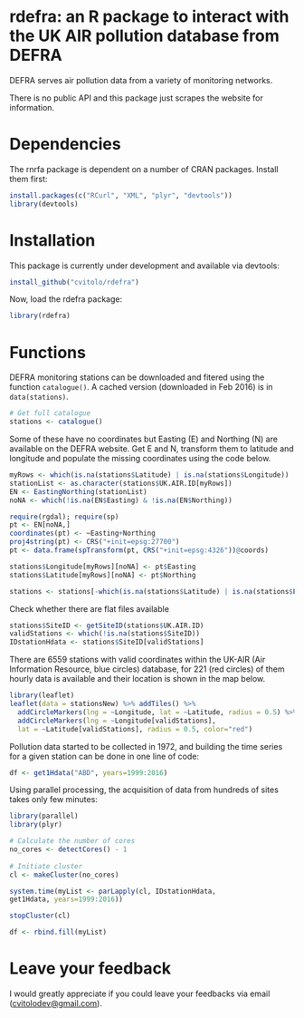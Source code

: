 rdefra: an R package to interact with the UK AIR pollution database from DEFRA
=======

DEFRA serves air pollution data from a variety of monitoring networks. 

There is no public API and this package just scrapes the website for information. 


# Dependencies
The rnrfa package is dependent on a number of CRAN packages. Install them first:

```R
install.packages(c("RCurl", "XML", "plyr", "devtools"))
library(devtools)
```


# Installation
This package is currently under development and available via devtools:

```R
install_github("cvitolo/rdefra")
```

Now, load the rdefra package:

```R
library(rdefra)
```

# Functions
DEFRA monitoring stations can be downloaded and fitered using the function `catalogue()`. A cached version (downloaded in Feb 2016) is in `data(stations)`. 

```R
# Get full catalogue
stations <- catalogue()
```

Some of these have no coordinates but Easting (E) and Northing (N) are available on the DEFRA website. Get E and N, transform them to latitude and longitude and populate the missing coordinates using the code below.

```R
myRows <- which(is.na(stations$Latitude) | is.na(stations$Longitude))
stationList <- as.character(stations$UK.AIR.ID[myRows])
EN <- EastingNorthing(stationList)
noNA <- which(!is.na(EN$Easting) & !is.na(EN$Northing))

require(rgdal); require(sp)
pt <- EN[noNA,]
coordinates(pt) <- ~Easting+Northing
proj4string(pt) <- CRS("+init=epsg:27700")
pt <- data.frame(spTransform(pt, CRS("+init=epsg:4326"))@coords)  

stations$Longitude[myRows][noNA] <- pt$Easting
stations$Latitude[myRows][noNA] <- pt$Northing

stations <- stations[-which(is.na(stations$Latitude) | is.na(stations$Longitude)),]
```

Check whether there are flat files available
```R
stations$SiteID <- getSiteID(stations$UK.AIR.ID)
validStations <- which(!is.na(stations$SiteID))
IDstationHdata <- stations$SiteID[validStations] 
```

There are 6559 stations with valid coordinates within the UK-AIR (Air Information Resource, blue circles) database, for 221 (red circles) of them hourly data is available and their location is shown in the map below.

```R
library(leaflet)
leaflet(data = stationsNew) %>% addTiles() %>% 
  addCircleMarkers(lng = ~Longitude, lat = ~Latitude, radius = 0.5) %>% 
  addCircleMarkers(lng = ~Longitude[validStations], 
  lat = ~Latitude[validStations], radius = 0.5, color="red")
```

Pollution data started to be collected in 1972, and building the time series for a given station can be done in one line of code:

```R
df <- get1Hdata("ABD", years=1999:2016)
```

Using parallel processing, the acquisition of data from hundreds of sites takes only few minutes:

```R
library(parallel)
library(plyr)

# Calculate the number of cores
no_cores <- detectCores() - 1
 
# Initiate cluster
cl <- makeCluster(no_cores)

system.time(myList <- parLapply(cl, IDstationHdata, 
get1Hdata, years=1999:2016))

stopCluster(cl)

df <- rbind.fill(myList)
```


# Leave your feedback
I would greatly appreciate if you could leave your feedbacks via email (cvitolodev@gmail.com).
